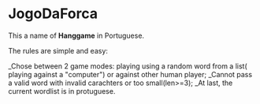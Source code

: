 # JogoDaForca
This a name of **Hanggame** in Portuguese.

The rules are simple and easy:

 _Chose between 2 game modes: playing using a random word from a list( playing against a "computer") or against other human player;
 _Cannot pass a valid word with invalid carachters or too small(len>=3);
 _At last, the current wordlist is in protuguese.
 
